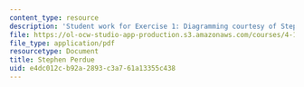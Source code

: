 ```yaml
---
content_type: resource
description: 'Student work for Exercise 1: Diagramming courtesy of Stephen Perdue.'
file: https://ol-ocw-studio-app-production.s3.amazonaws.com/courses/4-195-special-problems-in-architectural-design-spring-2005/e4dc012cb92a2893c3a761a13355c438_1perdue.pdf
file_type: application/pdf
resourcetype: Document
title: Stephen Perdue
uid: e4dc012c-b92a-2893-c3a7-61a13355c438
---
```

